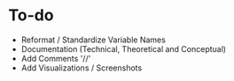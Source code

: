 # To-do

 - Reformat / Standardize Variable Names
 - Documentation (Technical, Theoretical and Conceptual)
 - Add Comments '//'
 - Add Visualizations / Screenshots

